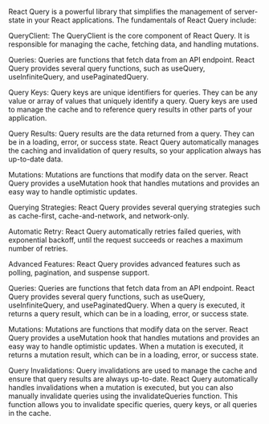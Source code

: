 React Query is a powerful library that simplifies the management of server-state in your React applications. The fundamentals of React Query include:

QueryClient: The QueryClient is the core component of React Query. It is responsible for managing the cache, fetching data, and handling mutations.

Queries: Queries are functions that fetch data from an API endpoint. React Query provides several query functions, such as useQuery, useInfiniteQuery, and usePaginatedQuery.

Query Keys: Query keys are unique identifiers for queries. They can be any value or array of values that uniquely identify a query. Query keys are used to manage the cache and to reference query results in other parts of your application.

Query Results: Query results are the data returned from a query. They can be in a loading, error, or success state. React Query automatically manages the caching and invalidation of query results, so your application always has up-to-date data.

Mutations: Mutations are functions that modify data on the server. React Query provides a useMutation hook that handles mutations and provides an easy way to handle optimistic updates.

Querying Strategies: React Query provides several querying strategies such as cache-first, cache-and-network, and network-only.

Automatic Retry: React Query automatically retries failed queries, with exponential backoff, until the request succeeds or reaches a maximum number of retries.

Advanced Features: React Query provides advanced features such as polling, pagination, and suspense support.



Queries: Queries are functions that fetch data from an API endpoint. React Query provides several query functions, such as useQuery, useInfiniteQuery, and usePaginatedQuery. When a query is executed, it returns a query result, which can be in a loading, error, or success state.

Mutations: Mutations are functions that modify data on the server. React Query provides a useMutation hook that handles mutations and provides an easy way to handle optimistic updates. When a mutation is executed, it returns a mutation result, which can be in a loading, error, or success state.

Query Invalidations: Query invalidations are used to manage the cache and ensure that query results are always up-to-date. React Query automatically handles invalidations when a mutation is executed, but you can also manually invalidate queries using the invalidateQueries function. This function allows you to invalidate specific queries, query keys, or all queries in the cache.